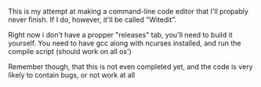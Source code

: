 This is my attempt at making a command-line code editor that I'll propably never finish.
If I do, however, it'll be called "Witedit".

Right now i don't have a propper "releases" tab, you'll need to build it yourself. You need to have gcc along with ncurses installed,
and run the compile script (should work on all os')

Remember though, that this is not even completed yet, and the code is very likely to contain bugs, or not work at all